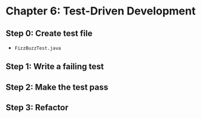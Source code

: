 # Chapter 6: Test-Driven Development

## Step 0: Create test file
- `FizzBuzzTest.java`

## Step 1: Write a failing test

## Step 2: Make the test pass

## Step 3: Refactor